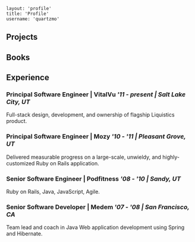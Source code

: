 ```
layout: 'profile'
title: 'Profile'
username: 'quartzmo'
```

## Projects

## Books

## Experience

### Principal Software Engineer | VitalVu *'11 - present | Salt Lake City, UT*
Full-stack design, development, and ownership of flagship Liquistics product.

### Principal Software Engineer | Mozy *'10 - '11 | Pleasant Grove, UT*
Delivered measurable progress on a large-scale, unwieldy, and highly-customized Ruby on Rails application.

### Senior Software Engineer | Podfitness *'08 - '10 | Sandy, UT*
Ruby on Rails, Java, JavaScript, Agile.

### Senior Software Developer | Medem *'07 - '08 | San Francisco, CA*
Team lead and coach in Java Web application development using Spring and Hibernate.
